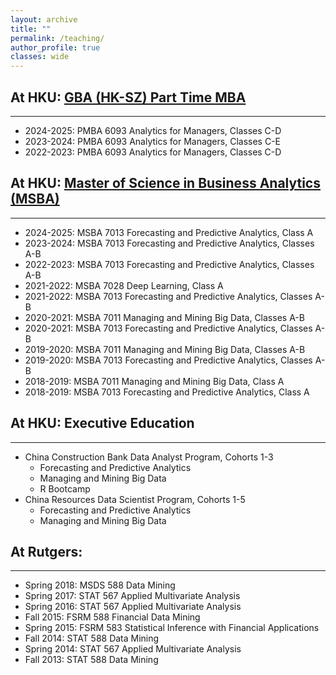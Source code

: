 ```yaml
---
layout: archive
title: ""
permalink: /teaching/
author_profile: true
classes: wide
---
```


## At HKU: [GBA (HK-SZ) Part Time MBA](https://mba.hkubs.hku.hk/part-time-gba-mba/)
--------------
- 2024-2025:  PMBA 6093 Analytics for Managers, Classes C-D
- 2023-2024:  PMBA 6093 Analytics for Managers, Classes C-E
- 2022-2023:  PMBA 6093 Analytics for Managers, Classes C-D

## At HKU: [Master of Science in Business Analytics (MSBA)](https://msc.hkubs.hku.hk/articles/masterofscienceinbusinessanalytics)
--------------
- 2024-2025:  MSBA 7013 Forecasting and Predictive Analytics, Class A
- 2023-2024:  MSBA 7013 Forecasting and Predictive Analytics, Classes A-B
- 2022-2023:  MSBA 7013 Forecasting and Predictive Analytics, Classes A-B 
- 2021-2022:  MSBA 7028 Deep Learning, Class A
- 2021-2022:  MSBA 7013 Forecasting and Predictive Analytics, Classes A-B 
- 2020-2021:  MSBA 7011 Managing and Mining Big Data, Classes A-B 
- 2020-2021:  MSBA 7013 Forecasting and Predictive Analytics, Classes A-B 
- 2019-2020:  MSBA 7011 Managing and Mining Big Data, Classes A-B 
- 2019-2020:  MSBA 7013 Forecasting and Predictive Analytics, Classes A-B 
- 2018-2019:  MSBA 7011 Managing and Mining Big Data, Class A
- 2018-2019:  MSBA 7013 Forecasting and Predictive Analytics, Class A

## At HKU: Executive Education
--------------
- China Construction Bank Data Analyst Program, Cohorts 1-3
    * Forecasting and Predictive Analytics
    * Managing and Mining Big Data
    * R Bootcamp
- China Resources Data Scientist Program, Cohorts 1-5
    * Forecasting and Predictive Analytics
    * Managing and Mining Big Data

## At Rutgers:
--------------
- Spring 2018: MSDS 588 Data Mining
- Spring 2017:  STAT 567 Applied Multivariate Analysis
- Spring 2016: STAT 567 Applied Multivariate Analysis
- Fall 2015: FSRM 588 Financial Data Mining
- Spring 2015: FSRM 583 Statistical Inference with Financial Applications
- Fall 2014: STAT 588 Data Mining
- Spring 2014:  STAT 567 Applied Multivariate Analysis
- Fall 2013: STAT 588 Data Mining